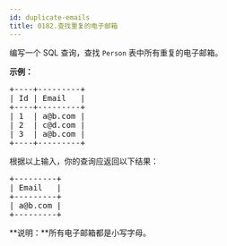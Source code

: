 ```yaml
---
id: duplicate-emails
title: 0182.查找重复的电子邮箱
---
```

编写一个 SQL 查询，查找 <code>Person</code> 表中所有重复的电子邮箱。

**示例：**


<pre>+----+---------+<br/>| Id | Email   |<br/>+----+---------+<br/>| 1  | a@b.com |<br/>| 2  | c@d.com |<br/>| 3  | a@b.com |<br/>+----+---------+<br/></pre>

根据以上输入，你的查询应返回以下结果：


<pre>+---------+<br/>| Email   |<br/>+---------+<br/>| a@b.com |<br/>+---------+<br/></pre>

**说明：**所有电子邮箱都是小写字母。

